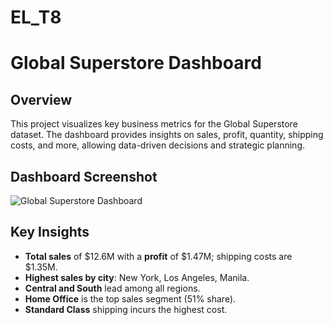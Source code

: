 # EL_T8
# Global Superstore Dashboard

## Overview

This project visualizes key business metrics for the Global Superstore dataset. The dashboard provides insights on sales, profit, quantity, shipping costs, and more, allowing data-driven decisions and strategic planning.

## Dashboard Screenshot

![Global Superstore Dashboard]([image.jpg](https://github.com/m3124/EL_T8/blob/825358dc40495dc696973592af188820cd968e4e/Screenshot%202025-10-03%20225624.png))

## Key Insights

- **Total sales** of $12.6M with a **profit** of $1.47M; shipping costs are $1.35M.
- **Highest sales by city**: New York, Los Angeles, Manila.
- **Central and South** lead among all regions.
- **Home Office** is the top sales segment (51% share).
- **Standard Class** shipping incurs the highest cost.



